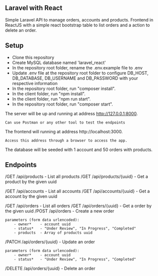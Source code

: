 ## Laravel with React

Simple Laravel API to manage orders, accounts and products.
Frontend in ReactJS with a simple react bootstrap table to list orders and a action to delete an order.

## Setup

* Clone this repository
* Create MySQL database named 'laravel_react'
* In the repository root folder, rename the .env.example file to .env
* Update .env file at the repository root folder to configure DB_HOST, DB_DATABASE, DB_USERNAME and DB_PASSWORD with your respective information
* In the repository root folder, run "composer install".
* In the client folder, run "npm install".
* In the client folder, run "npm run start".
* In the repository root folder, run "composer start".

The server will be up and running at address http://127.0.0.1:8000.
    
    Can use Postman or any other tool to test the endpoints 
The frontend will running at address http://localhost:3000.
    
    Access this address through a browser to access the app.
The database will be seeded with 1 account and 50 orders with products.

## Endpoints

/GET /api/products - List all products
/GET /api/products/{uuid} - Get a product by the given uuid

/GET /api/accounts - List all accounts
/GET /api/accounts/{uuid} - Get a account by the given uuid

/GET /api/orders - List all orders
/GET /api/orders/{uuid} - Get a order by the given uuid
/POST /api/orders - Create a new order
	
	parameters (form data urlencoded):
		- owner* 	- account uuid
		- status* 	- "Under Review", "In Progress", "Completed"
		- products	- Array of products uuid

/PATCH /api/orders/{uuid} - Update an order
	
	parameters (form data urlencoded):
		- owner* 	- account uuid
		- status* 	- "Under Review", "In Progress", "Completed"

/DELETE /api/orders/{uuid} - Delete an order

